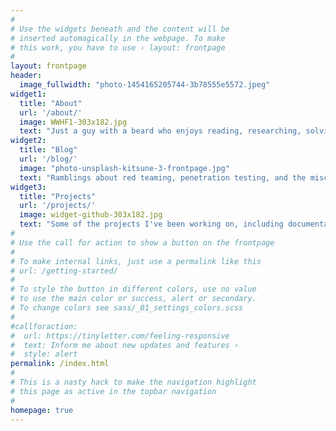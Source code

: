 ```yaml
---
#
# Use the widgets beneath and the content will be
# inserted automagically in the webpage. To make
# this work, you have to use › layout: frontpage
#
layout: frontpage
header:
  image_fullwidth: "photo-1454165205744-3b78555e5572.jpeg"
widget1:
  title: "About"
  url: '/about/'
  image: WWHF1-303x182.jpg
  text: "Just a guy with a beard who enjoys reading, researching, solving, and sharing. And tacos."
widget2:
  title: "Blog"
  url: '/blog/'
  image: "photo-unsplash-kitsune-3-frontpage.jpg"  
  text: "Ramblings about red teaming, penetration testing, and the miscellaneous things I learned the hard way."
widget3:
  title: "Projects"
  url: '/projects/'
  image: widget-github-303x182.jpg
  text: "Some of the projects I've been working on, including documentation and example usage."
#
# Use the call for action to show a button on the frontpage
#
# To make internal links, just use a permalink like this
# url: /getting-started/
#
# To style the button in different colors, use no value
# to use the main color or success, alert or secondary.
# To change colors see sass/_01_settings_colors.scss
#
#callforaction:
#  url: https://tinyletter.com/feeling-responsive
#  text: Inform me about new updates and features ›
#  style: alert
permalink: /index.html
#
# This is a nasty hack to make the navigation highlight
# this page as active in the topbar navigation
#
homepage: true
---
```

<meta name="twitter:image" content="https://porterhau5.com/images/twitter-meta-homepage.png">
